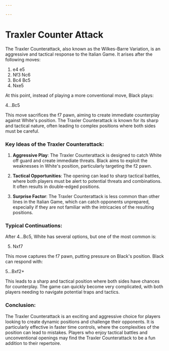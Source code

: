 ```yaml
---

---
```

# Traxler Counter Attack

The Traxler Counterattack, also known as the Wilkes-Barre Variation, is an aggressive and tactical response to the Italian Game. It arises after the following moves:

1. e4 e5
2. Nf3 Nc6
3. Bc4 Bc5
4. Nxe5

At this point, instead of playing a more conventional move, Black plays:

4...Bc5

This move sacrifices the f7 pawn, aiming to create immediate counterplay against White's position. The Traxler Counterattack is known for its sharp and tactical nature, often leading to complex positions where both sides must be careful.

### Key Ideas of the Traxler Counterattack:

1. **Aggressive Play**: The Traxler Counterattack is designed to catch White off guard and create immediate threats. Black aims to exploit the weaknesses in White's position, particularly targeting the f2 pawn.

2. **Tactical Opportunities**: The opening can lead to sharp tactical battles, where both players must be alert to potential threats and combinations. It often results in double-edged positions.

3. **Surprise Factor**: The Traxler Counterattack is less common than other lines in the Italian Game, which can catch opponents unprepared, especially if they are not familiar with the intricacies of the resulting positions.

### Typical Continuations:

After 4...Bc5, White has several options, but one of the most common is:

5. Nxf7

This move captures the f7 pawn, putting pressure on Black's position. Black can respond with:

5...Bxf2+

This leads to a sharp and tactical position where both sides have chances for counterplay. The game can quickly become very complicated, with both players needing to navigate potential traps and tactics.

### Conclusion:

The Traxler Counterattack is an exciting and aggressive choice for players looking to create dynamic positions and challenge their opponents. It is particularly effective in faster time controls, where the complexities of the position can lead to mistakes. Players who enjoy tactical battles and unconventional openings may find the Traxler Counterattack to be a fun addition to their repertoire.